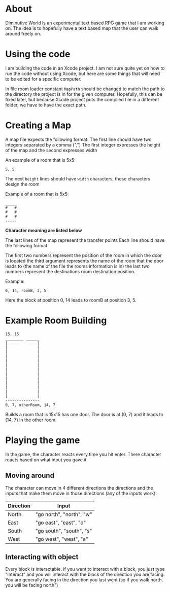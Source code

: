 # About
Diminutive World is an experimental text based RPG game that I am working on.
The idea is to hopefully have a text based map that the user can walk around
freely on.

# Using the code
I am building the code in an Xcode project. I am not sure quite yet on how to
run the code without using Xcode, but here are some things that will need to be
edited for a specific computer.

In file room loader constant `MapPath` should be changed to match the path to
the directory the project is in for the given computer. Hopefully, this can be
fixed later, but because Xcode project puts the compiled file in a different
folder, we have to have the exact path.

# Creating a Map
A map file expects the following format:
The first line should have two integers separated by a comma (",")
The first integer expresses the height of the map and the second expresses width

An example of a room that is 5x5:
```
5, 5
```
The next `height` lines should have `width` characters, these characters design
the room

Example of a room that is 5x5:
```
_____
#   #
#   #
#   #
-----
```

**Character meaning are listed below**

The last lines of the map represent the transfer points Each line should have
the following format

The first two numbers represent the position of the room in which the door is
located the third argument represents the name of the room that the door leads
to (the name of the file the rooms information is in) the last two numbers
represent the destinations room destination position.

Example:
```
0, 14, roomB, 3, 5
```
Here the block at position 0, 14 leads to roomB at position 3, 5.

# Example Room Building
```
15, 15
________ ______
|             |
|             |
|             |
|             |
|             |
|             |
|             |
|             |
|             |
|             |
|             |
|             |
|             |
---------------
0, 7, otherRoom, 14, 7
```

Builds a room that is 15x15 has one door. The door is at (0, 7) and it leads
to (14, 7) in the other room.


# Playing the game

In the game, the character reacts every time you hit enter. There character
reacts based on what input you gave it.
## Moving around
The character can move in 4 different directions the directions and the inputs
that make them move in those directions (any of the inputs work):

  Direction  |     Input
------------ | -------------
   North     |  "go north", "north", "w"
   East      |  "go east",  "east", "d"
   South     |  "go south", "south", "s"
   West      |  "go west",  "west",  "a"


## Interacting with object
Every block is interactable. If you want to interact with a block, you
just type "interact" and you will interact with the block of the direction you
are facing. You are generally facing in the direction you last went (so if you
walk north, you will be facing north")


